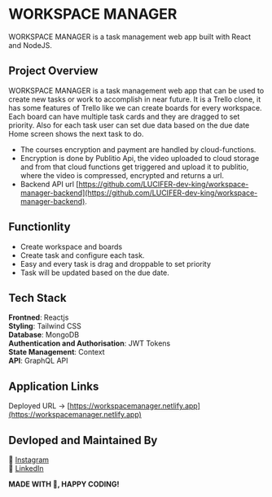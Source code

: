 # WORKSPACE MANAGER

WORKSPACE MANAGER is a task management web app built with React and NodeJS.

## Project Overview

WORKSPACE MANAGER is a task management web app that can be used to create new tasks or work to accomplish in near future. It is a Trello clone, it has some features of Trello like we can create boards for every workspace. Each board can have multiple task cards and they are dragged to set priority. Also for each task user can set due data based on the due date Home screen shows the next task to do.

- The courses encryption and payment are handled by cloud-functions.
- Encryption is done by Publitio Api, the video uploaded to cloud storage and from that cloud functions get triggered and upload it to publitio, where the video is compressed, encrypted and returns a url.
- Backend API url [https://github.com/LUCIFER-dev-king/workspace-manager-backend](https://github.com/LUCIFER-dev-king/workspace-manager-backend).

## Functionlity

- Create workspace and boards
- Create task and configure each task.
- Easy and every task is drag and droppable to set priority
- Task will be updated based on the due date.

## Tech Stack

<b>Frontned</b>: Reactjs
<br>
<b>Styling</b>: Tailwind CSS
<br>
<b>Database</b>: MongoDB
<br>
<b>Authentication and Authorisation</b>: JWT Tokens
<br>
<b>State Management</b>: Context
<br>
<b>API</b>: GraphQL API
<br>

## Application Links

Deployed URL -> [https://workspacemanager.netlify.app](https://workspacemanager.netlify.app)
<br>

## Devloped and Maintained By

📸 [Instagram](https://www.instagram.com/lucifer_the_king/?hl=en) <br />
🧳 [LinkedIn](https://www.linkedin.com/in/nihal-ahamed-m-s-7b6808190/)
<br>

**MADE WITH 💖, HAPPY CODING!**
